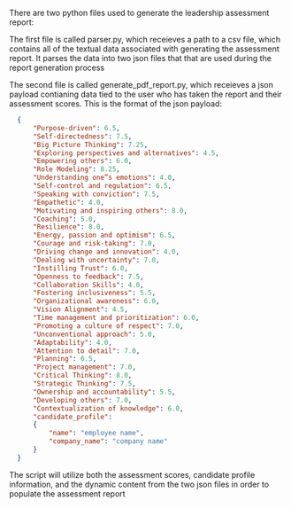 There are two python files used to generate the leadership assessment report:

The first file is called parser.py, which receieves a path to a csv file, which contains all of the textual data associated with generating the assessment report. It parses the data into two json files that that are used during the report generation process

The second file is called generate_pdf_report.py, which receieves a json payload contianing data tied to the user who has taken the report and their assessment scores. This is the format of the json payload:
```json
  {
      "Purpose-driven": 6.5, 
      "Self-directedness": 7.5, 
      "Big Picture Thinking": 7.25, 
      "Exploring perspectives and alternatives": 4.5, 
      "Empowering others": 6.0, 
      "Role Modeling": 8.25, 
      "Understanding one”s emotions": 4.0, 
      "Self-control and regulation": 6.5, 
      "Speaking with conviction": 7.5, 
      "Empathetic": 4.0, 
      "Motivating and inspiring others": 8.0, 
      "Coaching": 5.0, 
      "Resilience": 8.0, 
      "Energy, passion and optimism": 6.5, 
      "Courage and risk-taking": 7.0, 
      "Driving change and innovation": 4.0, 
      "Dealing with uncertainty": 7.0, 
      "Instilling Trust": 6.0, 
      "Openness to feedback": 7.5, 
      "Collaboration Skills": 4.0, 
      "Fostering inclusiveness": 5.5, 
      "Organizational awareness": 6.0, 
      "Vision Alignment": 4.5, 
      "Time management and prioritization": 6.0, 
      "Promoting a culture of respect": 7.0, 
      "Unconventional approach": 5.0, 
      "Adaptability": 4.0, 
      "Attention to detail": 7.0, 
      "Planning": 6.5, 
      "Project management": 7.0, 
      "Critical Thinking": 8.0, 
      "Strategic Thinking": 7.5, 
      "Ownership and accountability": 5.5, 
      "Developing others": 7.0, 
      "Contextualization of knowledge": 6.0, 
      "candidate_profile": 
      {
          "name": "employee name", 
          "company_name": "company name"
      }
  }
```
The script will utilize both the assessment scores, candidate profile information, and the dynamic content from the two json files in order to populate the assessment report
